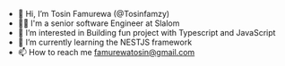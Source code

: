 - 👋 Hi, I’m Tosin Famurewa (@Tosinfamzy)
- 🙌🏾 I'm a senior software Engineer at Slalom
- 👀 I’m interested in Building fun project with Typescript and JavaScript
- 🌱 I’m currently learning the NESTJS framework
- 📫 How to reach me famurewatosin@gmail.com

<!---
Tosinfamzy/Tosinfamzy is a ✨ special ✨ repository because its `README.md` (this file) appears on your GitHub profile.
You can click the Preview link to take a look at your changes.
--->
